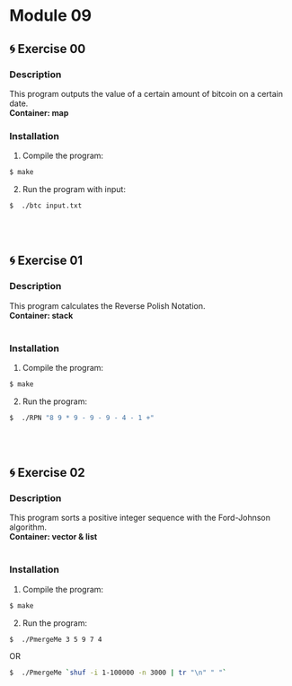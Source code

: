 # Module 09

## 🌀 Exercise 00
### Description
This program outputs the value of a certain amount of bitcoin on a certain date. <br>
**Container: map**
<br>
### Installation
1. Compile the program:
```bash 
$ make 
```
2. Run the program with input:
```bash 
$  ./btc input.txt
```
<br>
<br>

## 🌀 Exercise 01
### Description
This program calculates the Reverse Polish Notation.<br>
**Container: stack** <br>
<br>
### Installation
1. Compile the program:
```bash 
$ make 
```
2. Run the program:
```bash 
$  ./RPN "8 9 * 9 - 9 - 9 - 4 - 1 +"
```
<br>
<br>

## 🌀 Exercise 02
### Description
This program sorts a positive integer sequence with the Ford-Johnson algorithm. <br>
**Container: vector & list** <br>
<br>
### Installation
1. Compile the program:
```bash 
$ make 
```
2. Run the program:
```bash 
$  ./PmergeMe 3 5 9 7 4
```
OR
```bash 
$  ./PmergeMe `shuf -i 1-100000 -n 3000 | tr "\n" " "`
```

